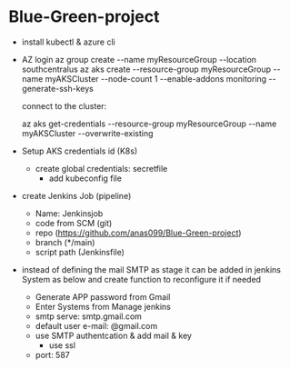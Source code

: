 # Blue-Green-project

- install kubectl & azure cli
- AZ login
  az group create --name myResourceGroup --location southcentralus
  az aks create --resource-group myResourceGroup --name myAKSCluster --node-count 1 --enable-addons monitoring --generate-ssh-keys
  
  connect to the cluster:
  
   az aks get-credentials --resource-group myResourceGroup --name myAKSCluster --overwrite-existing
	  
- Setup AKS credentials id (K8s) 
	
	- create global credentials:
		secretfile
		- add kubeconfig file 
		
- create Jenkins Job (pipeline)
	- Name: Jenkinsjob
	- code from SCM (git)
	- repo (https://github.com/anas099/Blue-Green-project)
	- branch (*/main)
	- script path (Jenkinsfile)
- instead of defining the mail SMTP as stage it can be added in jenkins System as below and create function to reconfigure it if needed
	- Generate APP password from Gmail
   	- Enter Systems from Manage jenkins
   	- smtp serve: smtp.gmail.com
   	- default user e-mail: @gmail.com
   	- use SMTP authentcation & add mail & key
    	- use ssl  
   	- port: 587
   	  
